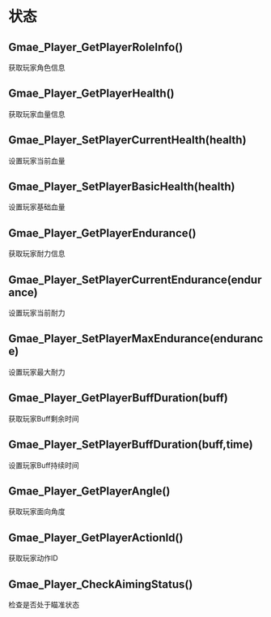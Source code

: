 # 状态

## Gmae\_Player\_GetPlayerRoleInfo\(\)

获取玩家角色信息

## Gmae\_Player\_GetPlayerHealth\(\)

获取玩家血量信息

## Gmae\_Player\_SetPlayerCurrentHealth\(health\)

设置玩家当前血量

## Gmae\_Player\_SetPlayerBasicHealth\(health\)

设置玩家基础血量

## Gmae\_Player\_GetPlayerEndurance\(\)

获取玩家耐力信息

## Gmae\_Player\_SetPlayerCurrentEndurance\(endurance\)

设置玩家当前耐力

## Gmae\_Player\_SetPlayerMaxEndurance\(endurance\)

设置玩家最大耐力

## Gmae\_Player\_GetPlayerBuffDuration\(buff\)

获取玩家Buff剩余时间

## Gmae\_Player\_SetPlayerBuffDuration\(buff,time\)

设置玩家Buff持续时间

## Gmae\_Player\_GetPlayerAngle\(\)

获取玩家面向角度

## Gmae\_Player\_GetPlayerActionId\(\)

获取玩家动作ID

## Gmae\_Player\_CheckAimingStatus\(\)

检查是否处于瞄准状态

